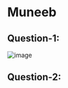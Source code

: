 # Muneeb

## Question-1: 
![image](https://github.com/muneebsyed6698/Pf_Fall_23/assets/142868081/772361ff-e49c-40b8-9ef4-1adc455c5d48)

## Question-2:
